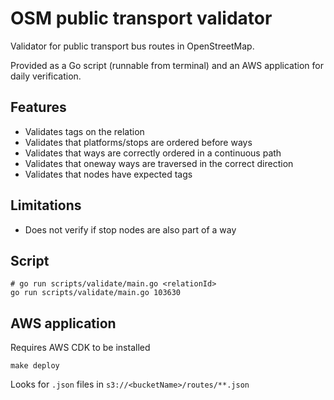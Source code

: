 # OSM public transport validator

Validator for public transport bus routes in OpenStreetMap.

Provided as a Go script (runnable from terminal) and an AWS application for daily verification.

## Features

* Validates tags on the relation
* Validates that platforms/stops are ordered before ways
* Validates that ways are correctly ordered in a continuous path
* Validates that oneway ways are traversed in the correct direction
* Validates that nodes have expected tags

## Limitations

* Does not verify if stop nodes are also part of a way

## Script

```shell
# go run scripts/validate/main.go <relationId>
go run scripts/validate/main.go 103630
```

## AWS application

Requires AWS CDK to be installed

```shell
make deploy
```

Looks for `.json` files in `s3://<bucketName>/routes/**.json`
